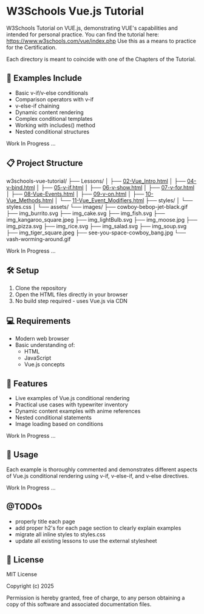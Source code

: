 # W3Schools Vue.js Tutorial

W3Schools Tutorial on VUE.js, demonstrating VUE's capabilities and intended for personal practice.
You can find the tutorial here: https://www.w3schools.com/vue/index.php
Use this as a means to practice for the Certification.

Each directory is meant to coincide with one of the Chapters of the Tutorial.

## 🚀 Examples Include

- Basic v-if/v-else conditionals
- Comparison operators with v-if
- v-else-if chaining
- Dynamic content rendering
- Complex conditional templates
- Working with includes() method
- Nested conditional structures

Work In Progress ...

## 📋 Project Structure

w3schools-vue-tutorial/
├── Lessons/
│   ├── [02-Vue_Intro.html](https://craigeniah.github.io/w3schools-vue-tutorial/Lessons/02-Vue_Intro.html)
│   ├── [04-v-bind.html](https://craigeniah.github.io/w3schools-vue-tutorial/Lessons/04-v-bind.html)
│   ├── [05-v-if.html](https://craigeniah.github.io/w3schools-vue-tutorial/Lessons/05-v-if.html)
│   ├── [06-v-show.html](https://craigeniah.github.io/w3schools-vue-tutorial/Lessons/06-v-show.html)
│   ├── [07-v-for.html](https://craigeniah.github.io/w3schools-vue-tutorial/Lessons/07-v-for.html)
│   ├── [08-Vue-Events.html](https://craigeniah.github.io/w3schools-vue-tutorial/Lessons/08-Vue-Events.html)
│   ├── [09-v-on.html](https://craigeniah.github.io/w3schools-vue-tutorial/Lessons/09-v-on.html)
│   ├── [10-Vue_Methods.html](https://craigeniah.github.io/w3schools-vue-tutorial/Lessons/10-Vue_Methods.html)
│   └── [11-Vue_Event_Modifiers.html](https://craigeniah.github.io/w3schools-vue-tutorial/Lessons/11-Vue_Event_Modifiers.html)
├── styles/
│   └── styles.css
│
└── assets/
    └── images/
        ├── cowboy-bebop-jet-black.gif
        ├── img_burrito.svg
        ├── img_cake.svg
        ├── img_fish.svg
        ├── img_kangaroo_square.jpeg
        ├── img_lightBulb.svg
        ├── img_moose.jpg
        ├── img_pizza.svg
        ├── img_rice.svg
        ├── img_salad.svg
        ├── img_soup.svg
        ├── img_tiger_square.jpeg
        ├── see-you-space-cowboy_bang.jpg
        └── vash-worming-around.gif

Work In Progress ...

## 🛠️ Setup

1. Clone the repository
2. Open the HTML files directly in your browser
3. No build step required - uses Vue.js via CDN

## 💻 Requirements

- Modern web browser
- Basic understanding of:
  - HTML
  - JavaScript
  - Vue.js concepts

## 🌟 Features

- Live examples of Vue.js conditional rendering
- Practical use cases with typewriter inventory
- Dynamic content examples with anime references
- Nested conditional statements
- Image loading based on conditions

Work In Progress ...

## 📝 Usage

Each example is thoroughly commented and demonstrates different aspects of Vue.js conditional rendering using v-if, v-else-if, and v-else directives.

Work In Progress ...

## @TODOs
- properly title each page
- add proper h2's for each page section to clearly explain examples
- migrate all inline styles to styles.css
- update all existing lessons to use the external stylesheet

## 📜 License

MIT License

Copyright (c) 2025

Permission is hereby granted, free of charge, to any person obtaining a copy of this software and associated documentation files.